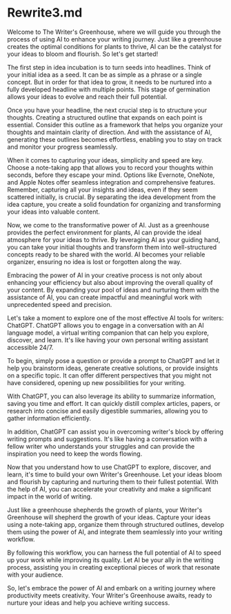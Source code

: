 # Rewrite3.md

Welcome to The Writer's Greenhouse, where we will guide you through the process of using AI to enhance your writing journey. Just like a greenhouse creates the optimal conditions for plants to thrive, AI can be the catalyst for your ideas to bloom and flourish. So let's get started!

The first step in idea incubation is to turn seeds into headlines. Think of your initial idea as a seed. It can be as simple as a phrase or a single concept. But in order for that idea to grow, it needs to be nurtured into a fully developed headline with multiple points. This stage of germination allows your ideas to evolve and reach their full potential.

Once you have your headline, the next crucial step is to structure your thoughts. Creating a structured outline that expands on each point is essential. Consider this outline as a framework that helps you organize your thoughts and maintain clarity of direction. And with the assistance of AI, generating these outlines becomes effortless, enabling you to stay on track and monitor your progress seamlessly.

When it comes to capturing your ideas, simplicity and speed are key. Choose a note-taking app that allows you to record your thoughts within seconds, before they escape your mind. Options like Evernote, OneNote, and Apple Notes offer seamless integration and comprehensive features. Remember, capturing all your insights and ideas, even if they seem scattered initially, is crucial. By separating the idea development from the idea capture, you create a solid foundation for organizing and transforming your ideas into valuable content.

Now, we come to the transformative power of AI. Just as a greenhouse provides the perfect environment for plants, AI can provide the ideal atmosphere for your ideas to thrive. By leveraging AI as your guiding hand, you can take your initial thoughts and transform them into well-structured concepts ready to be shared with the world. AI becomes your reliable organizer, ensuring no idea is lost or forgotten along the way.

Embracing the power of AI in your creative process is not only about enhancing your efficiency but also about improving the overall quality of your content. By expanding your pool of ideas and nurturing them with the assistance of AI, you can create impactful and meaningful work with unprecedented speed and precision.

Let's take a moment to explore one of the most effective AI tools for writers: ChatGPT. ChatGPT allows you to engage in a conversation with an AI language model, a virtual writing companion that can help you explore, discover, and learn. It's like having your own personal writing assistant accessible 24/7.

To begin, simply pose a question or provide a prompt to ChatGPT and let it help you brainstorm ideas, generate creative solutions, or provide insights on a specific topic. It can offer different perspectives that you might not have considered, opening up new possibilities for your writing.

With ChatGPT, you can also leverage its ability to summarize information, saving you time and effort. It can quickly distill complex articles, papers, or research into concise and easily digestible summaries, allowing you to gather information efficiently.

In addition, ChatGPT can assist you in overcoming writer's block by offering writing prompts and suggestions. It's like having a conversation with a fellow writer who understands your struggles and can provide the inspiration you need to keep the words flowing.

Now that you understand how to use ChatGPT to explore, discover, and learn, it's time to build your own Writer's Greenhouse. Let your ideas bloom and flourish by capturing and nurturing them to their fullest potential. With the help of AI, you can accelerate your creativity and make a significant impact in the world of writing.

Just like a greenhouse shepherds the growth of plants, your Writer's Greenhouse will shepherd the growth of your ideas. Capture your ideas using a note-taking app, organize them through structured outlines, develop them using the power of AI, and integrate them seamlessly into your writing workflow.

By following this workflow, you can harness the full potential of AI to speed up your work while improving its quality. Let AI be your ally in the writing process, assisting you in creating exceptional pieces of work that resonate with your audience.

So, let's embrace the power of AI and embark on a writing journey where productivity meets creativity. Your Writer's Greenhouse awaits, ready to nurture your ideas and help you achieve writing success.